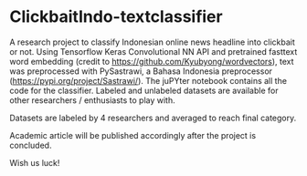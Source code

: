 # ClickbaitIndo-textclassifier
A research project to classify Indonesian online news headline into clickbait or not. 
Using Tensorflow Keras Convolutional NN API and pretrained fasttext word embedding (credit to https://github.com/Kyubyong/wordvectors), text was preprocessed with PySastrawi, a Bahasa Indonesia preprocessor (https://pypi.org/project/Sastrawi/). 
The juPYter notebook contains all the code for the classifier. 
Labeled and unlabeled datasets are available for other researchers / enthusiasts to play with.

Datasets are labeled by 4 researchers and averaged to reach final category.

Academic article will be published accordingly after the project is concluded.

Wish us luck!
